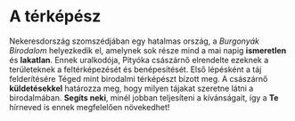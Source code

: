 # A térképész
Nekeresdország szomszédjában egy hatalmas ország, a *Burgonyák Birodalom* helyezkedik el, amelynek sok része mind a mai napig **ismeretlen** és **lakatlan**. 
Ennek uralkodója, Pityóka császárnő elrendelte ezeknek a területeknek a feltérképezését és benépesítését. Első lépésként a táj felderítésére Téged mint birodalmi térképészt bízott meg. 
A császárnő **küldetésekkel** határozza meg, hogy milyen tájakat szeretne látni a birodalmában. **Segíts neki**, minél jobban teljesíteni a kívánságait, így a **Te** hírneved is ennek megfelelően növekedhet!
